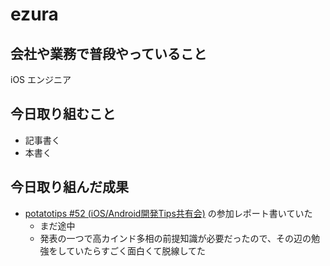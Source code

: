 # ezura

## 会社や業務で普段やっていること
iOS エンジニア

## 今日取り組むこと
* 記事書く
* 本書く

## 今日取り組んだ成果
* [potatotips #52 (iOS/Android開発Tips共有会)](https://potatotips.connpass.com/event/88164/) の参加レポート書いていた
  - まだ途中
  - 発表の一つで高カインド多相の前提知識が必要だったので、その辺の勉強をしていたらすごく面白くて脱線してた
